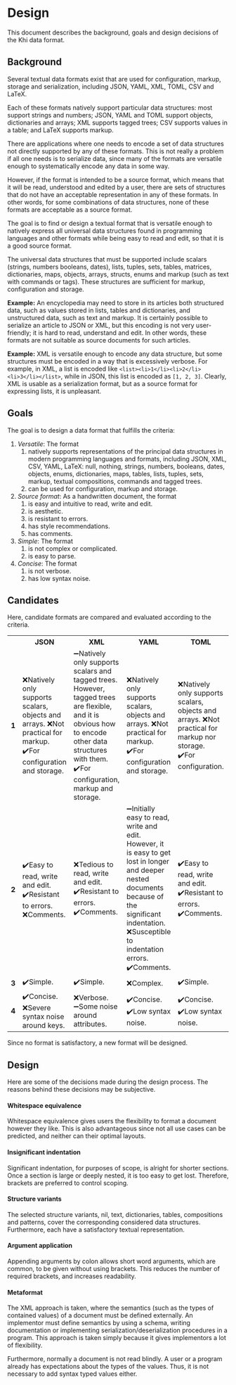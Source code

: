 # Design

This document describes the background, goals and design decisions of the Khi data
format.

## Background

Several textual data formats exist that are used for configuration, markup, storage
and serialization, including JSON, YAML, XML, TOML, CSV and LaTeX.

Each of these formats natively support particular data structures: most support strings
and numbers; JSON, YAML and TOML support objects, dictionaries and arrays; XML supports
tagged trees; CSV supports values in a table; and LaTeX supports markup.

There are applications where one needs to encode a set of data structures not directly
supported by any of these formats. This is not really a problem if all one needs is
to serialize data, since many of the formats are versatile enough to systematically
encode any data in some way.

However, if the format is intended to be a source format, which means that it will
be read, understood and edited by a user, there are sets of structures that do not
have an acceptable representation in any of these formats. In other words, for some
combinations of data structures, none of these formats are acceptable as a source
format.

The goal is to find or design a textual format that is versatile enough to natively
express all universal data structures found in programming languages and other formats
while being easy to read and edit, so that it is a good source format.

The universal data structures that must be supported include scalars (strings, numbers
booleans, dates), lists, tuples, sets, tables, matrices, dictionaries, maps, objects,
arrays, structs, enums and markup (such as text with commands or tags). These structures
are sufficient for markup, configuration and storage.

**Example:** An encyclopedia may need to store in its articles both structured data,
such as values stored in lists, tables and dictionaries, and unstructured data, such
as text and markup. It is certainly possible to serialize an article to JSON or XML,
but this encoding is not very user-friendly; it is hard to read, understand and edit.
In other words, these formats are not suitable as source documents for such articles.

**Example:** XML is versatile enough to encode any data structure, but some structures
must be encoded in a way that is excessively verbose. For example, in XML, a list
is encoded like `<list><li>1</li><li>2</li><li>3</li></list>`, while in JSON, this
list is encoded as `[1, 2, 3]`. Clearly, XML is usable as a serialization format,
but as a source format for expressing lists, it is unpleasant.

## Goals

The goal is to design a data format that fulfills the criteria:

1. *Versatile*: The format
   1. natively supports representations of the principal data structures in modern
      programming languages and formats, including JSON, XML, CSV, YAML, LaTeX:
      null, nothing, strings, numbers, booleans, dates, objects, enums, dictionaries,
      maps, tables, lists, tuples, sets, markup, textual compositions, commands and
      tagged trees.
   2. can be used for configuration, markup and storage.
2. *Source format*: As a handwritten document, the format
   1. is easy and intuitive to read, write and edit.
   2. is aesthetic.
   3. is resistant to errors.
   4. has style recommendations.
   5. has comments.
3. *Simple*: The format
   1. is not complex or complicated.
   2. is easy to parse.
4. *Concise*: The format
   1. is not verbose.
   2. has low syntax noise.

## Candidates

Here, candidate formats are compared and evaluated according to the criteria.

<table>
 <tr><th></th><th>JSON</th><th>XML</th><th>YAML</th><th>TOML</th><th>DSV/CSV</th><th>LaTeX</th></tr>
 <tr>
  <td><b>1</b></td>
  <td>
   ❌Natively only supports scalars, objects and arrays.
   ❌Not practical for markup.
   ✔️For configuration and storage.
  </td>
  <td>
   ➖️Natively only supports scalars and tagged trees. However, tagged trees are flexible, and it is obvious how to encode other data structures with them.
   ✔️For configuration, markup and storage.
  </td>
  <td>
   ❌Natively only supports scalars, objects and arrays.
   ❌Not practical for markup.
   ✔️For configuration and storage.
  </td>
  <td>
   ❌Natively only supports scalars, objects and arrays.
   ❌Not practical for markup nor storage.
   ✔️For configuration.
  </td>
  <td>
   ❌Natively only supports scalars in a table.
   ❌Not practical for markup nor configuration.
   ✔️For storage.
  </td>
  <td>
   ❌Natively only supports text and commands.
   ❌Not practical for configuration or storage.
   ✔️For markup.
  </td>
 </tr>
 <tr>
  <td><b>2</b></td>
  <td>
   ✔️Easy to read, write and edit.
   ✔️Resistant to errors.
   ❌Comments.
  </td>
  <td>
   ❌️Tedious to read, write and edit.
   ✔️Resistant to errors.
   ✔️Comments.
  </td>
  <td>
   ➖️Initially easy to read, write and edit. However, it is easy to get lost in longer and deeper nested documents because of the significant indentation.
   ❌️Susceptible to indentation errors.
   ✔️Comments.
  </td>
  <td>
   ✔️Easy to read, write and edit.
   ✔️Resistant to errors.
   ✔️Comments.
  </td>
  <td>
   ✔️Easy to read, write and edit.
   ✔️Resistant to errors.
   ❌Comments.
  </td>
  <td>
   ➖️Can be tedious to read, write and edit due to terseness, significant blank lines, likeness of text and commands and number of brackets needed.
   ✔️Comments.
  </td>
 </tr>
 <tr>
  <td><b>3</b></td>
  <td>✔️Simple.</td>
  <td>✔️Simple.</td>
  <td>❌Complex.</td>
  <td>✔️Simple.</td>
  <td>✔️Simple.</td>
  <td>❌Complex.</td>
 </tr>
 <tr>
  <td><b>4</b></td>
  <td>✔️Concise. ❌Severe syntax noise around keys.</td>
  <td>❌Verbose. ➖️️Some noise around attributes.</td>
  <td>✔️Concise. ✔️Low syntax noise.</td>
  <td>✔️Concise. ✔️Low syntax noise.</td>
  <td>✔️Concise. ✔️Low syntax noise.</td>
  <td>✔️Concise. ✔️Low syntax noise.</td>
 </tr>
</table>

Since no format is satisfactory, a new format will be designed.

## Design

Here are some of the decisions made during the design process. The reasons behind
these decisions may be subjective.

#### Whitespace equivalence

Whitespace equivalence gives users the flexibility to format a document however they
like. This is also advantageous since not all use cases can be predicted, and neither
can their optimal layouts.

#### Insignificant indentation

Significant indentation, for purposes of scope, is alright for shorter sections. Once
a section is large or deeply nested, it is too easy to get lost. Therefore, brackets
are preferred to control scoping.

#### Structure variants

The selected structure variants, nil, text, dictionaries, tables, compositions and
patterns, cover the corresponding considered data structures. Furthermore, each have
a satisfactory textual representation.

#### Argument application

Appending arguments by colon allows short word arguments, which are common, to be
given without using brackets. This reduces the number of required brackets, and increases
readability.

#### Metaformat

The XML approach is taken, where the semantics (such as the types of contained values)
of a document must be defined externally. An implementor must define semantics by
using a schema, writing documentation or implementing serialization/deserialization
procedures in a program. This approach is taken simply because it gives implementors
a lot of flexibility.

Furthermore, normally a document is not read blindly. A user or a program already
has expectations about the types of the values. Thus, it is not necessary to add syntax
typed values either.
